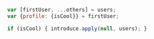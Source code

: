 ---
---
```javascript
var [firstUser, ...others] = users;
var {profile: {isCool}} = firstUser;

if (isCool) { introduce.apply(null, users); }
```
